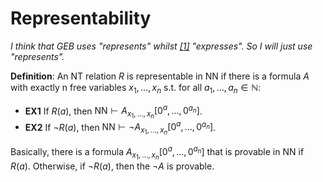 # Representability

_I think that GEB uses "represents" whilst [[1]](https://www.amazon.com/Introduction-Mathematical-Logic-Dover-Mathematics/dp/0486497852) "expresses". So I will just use "represents"._

**Definition**: An NT relation $R$ is representable in NN if there is a formula $A$ with exactly n free variables $x_1,\dots,x_n$ s.t. for all $a_1,\dots,a_n \in \mathbb{N}$:

- **EX1** If $R(a)$, then $\text{NN} \vdash A_{x_1,\dots,x_n}[0^a,\dots,0^{a_n}]$.
- **EX2** If $\neg R(a)$, then $\text{NN} \vdash \neg A_{x_1,\dots,x_n}[0^a,\dots,0^{a_n}]$.

Basically, there is a formula $A_{x_1,\dots,x_n}[0^a,\dots,0^{a_n}]$ that is provable in NN if $R(a)$. Otherwise, if $\neg R(a)$, then the $\neg A$ is provable.
